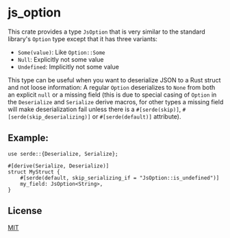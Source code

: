 # js_option

This crate provides a type `JsOption` that is very similar to the standard
library's `Option` type except that it has three variants:

* `Some(value)`: Like `Option::Some`
* `Null`: Explicitly not some value
* `Undefined`: Implicitly not some value

This type can be useful when you want to deserialize JSON to a Rust struct
and not loose information: A regular `Option` deserializes to `None` from
both an explicit `null` or a missing field (this is due to special casing of
`Option` in the `Deserialize` and `Serialize` derive macros, for other types
a missing field will make deserialization fail unless there is a
`#[serde(skip)]`, `#[serde(skip_deserializing)]` or `#[serde(default)]`
attribute).

## Example:

```
use serde::{Deserialize, Serialize};

#[derive(Serialize, Deserialize)]
struct MyStruct {
    #[serde(default, skip_serializing_if = "JsOption::is_undefined")]
    my_field: JsOption<String>,
}
```

## License

[MIT](https://opensource.org/licenses/MIT)
